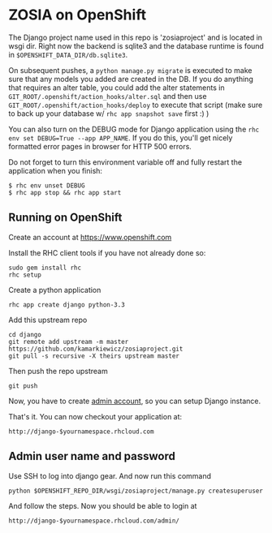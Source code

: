 ZOSIA on OpenShift
===================

The Django project name used in this repo
is 'zosiaproject' and is located in wsgi dir.  Right now the
backend is sqlite3 and the database runtime is found in
`$OPENSHIFT_DATA_DIR/db.sqlite3`.

On subsequent pushes, a `python manage.py migrate` is executed to make
sure that any models you added are created in the DB.  If you do
anything that requires an alter table, you could add the alter
statements in `GIT_ROOT/.openshift/action_hooks/alter.sql` and then use
`GIT_ROOT/.openshift/action_hooks/deploy` to execute that script (make
sure to back up your database w/ `rhc app snapshot save` first :) )

You can also turn on the DEBUG mode for Django application using the
`rhc env set DEBUG=True --app APP_NAME`. If you do this, you'll get
nicely formatted error pages in browser for HTTP 500 errors.

Do not forget to turn this environment variable off and fully restart
the application when you finish:

```
$ rhc env unset DEBUG
$ rhc app stop && rhc app start
```

Running on OpenShift
--------------------

Create an account at https://www.openshift.com

Install the RHC client tools if you have not already done so:
    
    sudo gem install rhc
    rhc setup

Create a python application

    rhc app create django python-3.3

Add this upstream repo

    cd django
    git remote add upstream -m master https://github.com/kamarkiewicz/zosiaproject.git
    git pull -s recursive -X theirs upstream master

Then push the repo upstream

    git push

Now, you have to create [admin account](#admin-user-name-and-password), so you 
can setup Django instance.
	
That's it. You can now checkout your application at:

    http://django-$yournamespace.rhcloud.com

Admin user name and password
----------------------------
Use SSH to log into django gear. And now run this command

	python $OPENSHIFT_REPO_DIR/wsgi/zosiaproject/manage.py createsuperuser

And follow the steps. Now you should be able to login at

	http://django-$yournamespace.rhcloud.com/admin/
